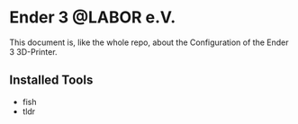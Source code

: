 # Ender 3 @LABOR e.V.
This document is, like the whole repo, about the Configuration of the Ender 3 3D-Printer.

## Installed Tools
- fish
- tldr


